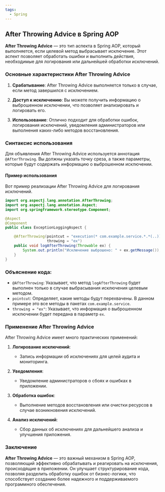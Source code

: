 ```yaml
---
tags:
  - Spring
---
```

## After Throwing Advice в Spring AOP

**After Throwing Advice** — это тип аспекта в Spring AOP, который выполняется, если целевой метод выбрасывает исключение. Этот аспект позволяет обработать ошибки и выполнить действия, необходимые для логирования или дальнейшей обработки исключений.

### Основные характеристики After Throwing Advice

1. **Срабатывание**: After Throwing Advice выполняется только в случае, если метод завершился с исключением.
   
2. **Доступ к исключению**: Вы можете получить информацию о выброшенном исключении, что позволяет анализировать и логировать его.

3. **Использование**: Отлично подходит для обработки ошибок, логирования исключений, уведомления администраторов или выполнения каких-либо методов восстановления.

### Синтаксис использования

Для объявления After Throwing Advice используется аннотация `@AfterThrowing`. Вы должны указать точку среза, а также параметры, которые будут содержать информацию о выброшенном исключении.

#### Пример использования

Вот пример реализации After Throwing Advice для логирования исключений.

```java
import org.aspectj.lang.annotation.AfterThrowing;
import org.aspectj.lang.annotation.Aspect;
import org.springframework.stereotype.Component;

@Aspect
@Component
public class ExceptionLoggingAspect {

    @AfterThrowing(pointcut = "execution(* com.example.service.*.*(..))", 
                   throwing = "ex")
    public void logAfterThrowing(Throwable ex) {
        System.out.println("Исключение выброшено: " + ex.getMessage());
    }
}
```

### Объяснение кода:

- `@AfterThrowing`: Указывает, что метод `logAfterThrowing` будет выполнен только в случае выбрасывания исключения целевым методом.
- `pointcut`: Определяет, какие методы будут перехвачены. В данном примере это все методы в пакетах `com.example.service`.
- `throwing = "ex"`: Указывает, что информация о выброшенном исключении будет передана в параметр `ex`.

### Применение After Throwing Advice

After Throwing Advice имеет много практических применений:

1. **Логирование исключений**:
   - Запись информации об исключениях для целей аудита и мониторинга.

2. **Уведомления**:
   - Уведомление администраторов о сбоях и ошибках в приложении.

3. **Обработка ошибок**:
   - Выполнение методов восстановления или очистки ресурсов в случае возникновения исключений.

4. **Анализ исключений**:
   - Сбор данных об исключениях для дальнейшего анализа и улучшения приложения.

### Заключение

**After Throwing Advice** — это важный механизм в Spring AOP, позволяющий эффективно обрабатывать и реагировать на исключения, происходящие в приложении. Он улучшает структурирование кода, позволяя разделить обработку ошибок от бизнес-логики, что способствует созданию более надежного и поддерживаемого программного обеспечения.
